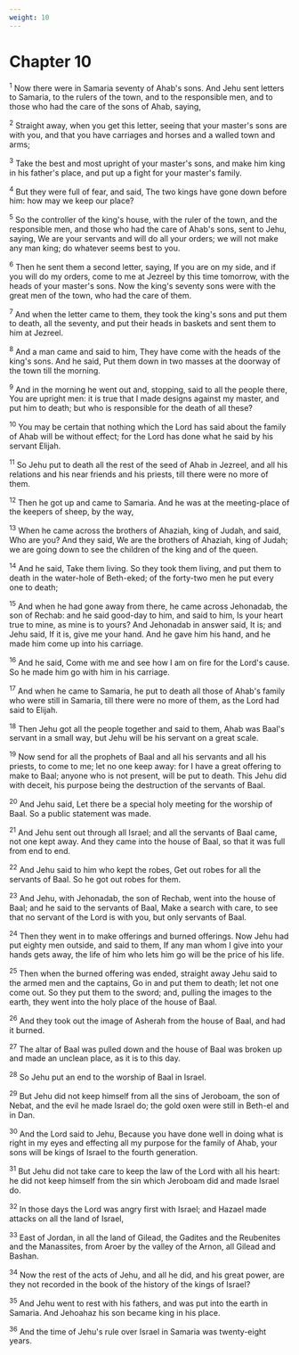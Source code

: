 ```yaml
---
weight: 10
---
```


# Chapter 10

<sup>1</sup> Now there were in Samaria seventy of Ahab's sons. And Jehu sent letters to Samaria, to the rulers of the town, and to the responsible men, and to those who had the care of the sons of Ahab, saying, 

<sup>2</sup> Straight away, when you get this letter, seeing that your master's sons are with you, and that you have carriages and horses and a walled town and arms; 

<sup>3</sup> Take the best and most upright of your master's sons, and make him king in his father's place, and put up a fight for your master's family. 

<sup>4</sup> But they were full of fear, and said, The two kings have gone down before him: how may we keep our place? 

<sup>5</sup> So the controller of the king's house, with the ruler of the town, and the responsible men, and those who had the care of Ahab's sons, sent to Jehu, saying, We are your servants and will do all your orders; we will not make any man king; do whatever seems best to you. 

<sup>6</sup> Then he sent them a second letter, saying, If you are on my side, and if you will do my orders, come to me at Jezreel by this time tomorrow, with the heads of your master's sons. Now the king's seventy sons were with the great men of the town, who had the care of them. 

<sup>7</sup> And when the letter came to them, they took the king's sons and put them to death, all the seventy, and put their heads in baskets and sent them to him at Jezreel. 

<sup>8</sup> And a man came and said to him, They have come with the heads of the king's sons. And he said, Put them down in two masses at the doorway of the town till the morning. 

<sup>9</sup> And in the morning he went out and, stopping, said to all the people there, You are upright men: it is true that I made designs against my master, and put him to death; but who is responsible for the death of all these? 

<sup>10</sup> You may be certain that nothing which the Lord has said about the family of Ahab will be without effect; for the Lord has done what he said by his servant Elijah. 

<sup>11</sup> So Jehu put to death all the rest of the seed of Ahab in Jezreel, and all his relations and his near friends and his priests, till there were no more of them. 

<sup>12</sup> Then he got up and came to Samaria. And he was at the meeting-place of the keepers of sheep, by the way, 

<sup>13</sup> When he came across the brothers of Ahaziah, king of Judah, and said, Who are you? And they said, We are the brothers of Ahaziah, king of Judah; we are going down to see the children of the king and of the queen. 

<sup>14</sup> And he said, Take them living. So they took them living, and put them to death in the water-hole of Beth-eked; of the forty-two men he put every one to death; 

<sup>15</sup> And when he had gone away from there, he came across Jehonadab, the son of Rechab: and he said good-day to him, and said to him, Is your heart true to mine, as mine is to yours? And Jehonadab in answer said, It is; and Jehu said, If it is, give me your hand. And he gave him his hand, and he made him come up into his carriage. 

<sup>16</sup> And he said, Come with me and see how I am on fire for the Lord's cause. So he made him go with him in his carriage. 

<sup>17</sup> And when he came to Samaria, he put to death all those of Ahab's family who were still in Samaria, till there were no more of them, as the Lord had said to Elijah. 

<sup>18</sup> Then Jehu got all the people together and said to them, Ahab was Baal's servant in a small way, but Jehu will be his servant on a great scale. 

<sup>19</sup> Now send for all the prophets of Baal and all his servants and all his priests, to come to me; let no one keep away: for I have a great offering to make to Baal; anyone who is not present, will be put to death. This Jehu did with deceit, his purpose being the destruction of the servants of Baal. 

<sup>20</sup> And Jehu said, Let there be a special holy meeting for the worship of Baal. So a public statement was made. 

<sup>21</sup> And Jehu sent out through all Israel; and all the servants of Baal came, not one kept away. And they came into the house of Baal, so that it was full from end to end. 

<sup>22</sup> And Jehu said to him who kept the robes, Get out robes for all the servants of Baal. So he got out robes for them. 

<sup>23</sup> And Jehu, with Jehonadab, the son of Rechab, went into the house of Baal; and he said to the servants of Baal, Make a search with care, to see that no servant of the Lord is with you, but only servants of Baal. 

<sup>24</sup> Then they went in to make offerings and burned offerings. Now Jehu had put eighty men outside, and said to them, If any man whom I give into your hands gets away, the life of him who lets him go will be the price of his life. 

<sup>25</sup> Then when the burned offering was ended, straight away Jehu said to the armed men and the captains, Go in and put them to death; let not one come out. So they put them to the sword; and, pulling the images to the earth, they went into the holy place of the house of Baal. 

<sup>26</sup> And they took out the image of Asherah from the house of Baal, and had it burned. 

<sup>27</sup> The altar of Baal was pulled down and the house of Baal was broken up and made an unclean place, as it is to this day. 

<sup>28</sup> So Jehu put an end to the worship of Baal in Israel. 

<sup>29</sup> But Jehu did not keep himself from all the sins of Jeroboam, the son of Nebat, and the evil he made Israel do; the gold oxen were still in Beth-el and in Dan. 

<sup>30</sup> And the Lord said to Jehu, Because you have done well in doing what is right in my eyes and effecting all my purpose for the family of Ahab, your sons will be kings of Israel to the fourth generation. 

<sup>31</sup> But Jehu did not take care to keep the law of the Lord with all his heart: he did not keep himself from the sin which Jeroboam did and made Israel do. 

<sup>32</sup> In those days the Lord was angry first with Israel; and Hazael made attacks on all the land of Israel, 

<sup>33</sup> East of Jordan, in all the land of Gilead, the Gadites and the Reubenites and the Manassites, from Aroer by the valley of the Arnon, all Gilead and Bashan. 

<sup>34</sup> Now the rest of the acts of Jehu, and all he did, and his great power, are they not recorded in the book of the history of the kings of Israel? 

<sup>35</sup> And Jehu went to rest with his fathers, and was put into the earth in Samaria. And Jehoahaz his son became king in his place. 

<sup>36</sup> And the time of Jehu's rule over Israel in Samaria was twenty-eight years. 


